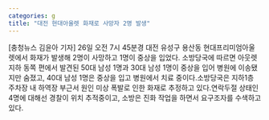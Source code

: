 ```yaml
---
categories: g
title: "대전 현대아울렛 화재로 사망자 2명 발생"
---
```

[충청뉴스 김윤아 기자] 26일 오전 7시 45분경 대전 유성구 용산동 현대프리미엄아울렛에서 화재가 발생해 2명이 사망하고 1명이 중상을 입었다. 소방당국에 따르면 아웃렛 지하 동쪽 편에서 발견된 50대 남성 1명과 30대 남성 1명이 중상을 입어 병원에 이송됐지만 숨졌고, 40대 남성 1명은 중상을 입고 병원에서 치료 중이다.소방당국은 지하1층 주차장 내 하역장 부근서 원인 미상 폭발로 인한 화재로 추정하고 있다.연락두절 상태인 4명에 대해선 경찰이 위치 추적중이고, 소방은 진화 작업을 하면서 요구조자를 수색하고 있다.